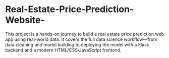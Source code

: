 # Real-Estate-Price-Prediction-Website-
This project is a hands-on journey to build a real estate price prediction web app using real-world data. It covers the full data science workflow—from data cleaning and model building to deploying the model with a Flask backend and a modern HTML/CSS/JavaScript frontend.
